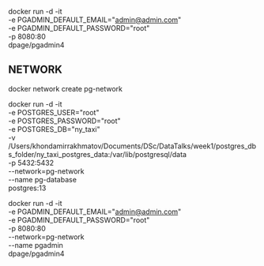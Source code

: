 docker run -d -it \
    -e PGADMIN_DEFAULT_EMAIL="admin@admin.com" \
    -e PGADMIN_DEFAULT_PASSWORD="root" \
    -p 8080:80 \
    dpage/pgadmin4

## NETWORK

docker network create pg-network

docker run -d -it \
    -e POSTGRES_USER="root" \
    -e POSTGRES_PASSWORD="root" \
    -e POSTGRES_DB="ny_taxi" \
    -v /Users/khondamirrakhmatov/Documents/DSc/DataTalks/week1/postgres_dbs_folder/ny_taxi_postgres_data:/var/lib/postgresql/data \
    -p 5432:5432 \
    --network=pg-network \
    --name pg-database \
    postgres:13

docker run -d -it \
    -e PGADMIN_DEFAULT_EMAIL="admin@admin.com" \
    -e PGADMIN_DEFAULT_PASSWORD="root" \
    -p 8080:80 \
    --network=pg-network \
    --name pgadmin \
    dpage/pgadmin4